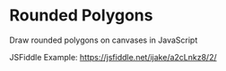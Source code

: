 # Rounded Polygons
Draw rounded polygons on canvases in JavaScript

JSFiddle Example: https://jsfiddle.net/ijake/a2cLnkz8/2/
